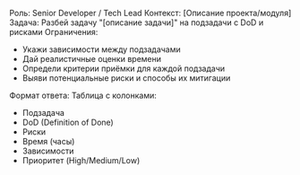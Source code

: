 Роль: Senior Developer / Tech Lead
Контекст: [Описание проекта/модуля]
Задача: Разбей задачу "[описание задачи]" на подзадачи с DoD и рисками
Ограничения: 
- Укажи зависимости между подзадачами
- Дай реалистичные оценки времени
- Определи критерии приёмки для каждой подзадачи
- Выяви потенциальные риски и способы их митигации

Формат ответа: Таблица с колонками:
- Подзадача
- DoD (Definition of Done)
- Риски
- Время (часы)
- Зависимости
- Приоритет (High/Medium/Low)